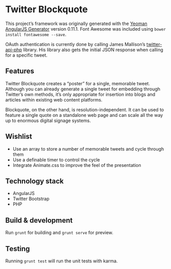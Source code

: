 # Twitter Blockquote

This project’s framework was originally generated with the [Yeoman AngularJS Generator](https://github.com/yeoman/generator-angular)
version 0.11.1. Font Awesome was included using `bower install fontawesome --save`.

OAuth authentication is currently done by calling James Mallison’s [twitter-api-php](https://github.com/J7mbo/twitter-api-php) library.
His library also gets the initial JSON response when calling for a specific tweet.

## Features

Twitter Blockquote creates a “poster” for a single, memorable tweet. Although you can already generate a single tweet for embedding through Twitter’s own methods, it’s only appropriate for insertion into blogs and articles within existing web content platforms.

Blockquote, on the other hand, is resolution-independent. It can be used to feature a single quote on a standalone web page and can scale all the way up to enormous digital signage systems.

## Wishlist

- Use an array to store a number of memorable tweets and cycle through them
- Use a definable timer to control the cycle
- Integrate Animate.css to improve the feel of the presentation

## Technology stack

- AngularJS
- Twitter Bootstrap
- PHP

## Build & development

Run `grunt` for building and `grunt serve` for preview.

## Testing

Running `grunt test` will run the unit tests with karma.
